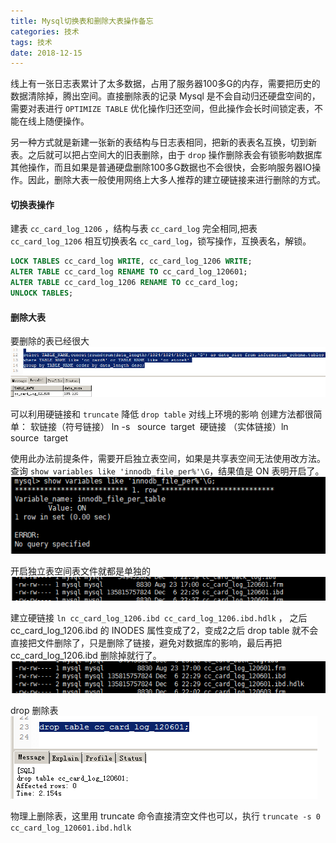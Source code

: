```yaml
---
title: Mysql切换表和删除大表操作备忘
categories: 技术
tags: 技术
date: 2018-12-15
---
```


线上有一张日志表累计了太多数据，占用了服务器100多G的内存，需要把历史的数据清除掉，腾出空间。直接删除表的记录 Mysql 是不会自动归还硬盘空间的，需要对表进行 `OPTIMIZE TABLE` 优化操作归还空间，但此操作会长时间锁定表，不能在线上随便操作。
<!--more-->
另一种方式就是新建一张新的表结构与日志表相同，把新的表表名互换，切到新表。之后就可以把占空间大的旧表删除，由于 `drop` 操作删除表会有锁影响数据库其他操作，而且如果是普通硬盘删除100多G数据也不会很快，会影响服务器IO操作。因此，删除大表一般使用网络上大多人推荐的建立硬链接来进行删除的方式。

#### 切换表操作

建表 `cc_card_log_1206` ，结构与表 `cc_card_log` 完全相同,把表 `cc_card_log_1206` 相互切换表名 `cc_card_log`，锁写操作，互换表名，解锁。

```sql
LOCK TABLES cc_card_log WRITE, cc_card_log_1206 WRITE;
ALTER TABLE cc_card_log RENAME TO cc_card_log_120601;
ALTER TABLE cc_card_log_1206 RENAME TO cc_card_log;
UNLOCK TABLES;
```


#### 删除大表

要删除的表已经很大
<img src="../images/backup/1ml0e2B.png" alt="表占用" title="" >

可以利用硬链接和 `truncate` 降低 `drop table` 对线上环境的影响
创建方法都很简单：
软链接（符号链接） ln -s   source  target 
硬链接 （实体链接）ln       source  target

使用此办法前提条件，需要开启独立表空间，如果是共享表空间无法使用改方法。查询 `show variables like 'innodb_file_per%'\G`，结果值是 ON 表明开启了。
<img src="../images/backup/umwKspV.png" alt="查询开启表空间" title="">

开启独立表空间表文件就都是单独的
<img src="../images/backup/2C3DNGG.png" alt="数据库文件" title="" >

建立硬链接 `ln cc_card_log_1206.ibd cc_card_log_1206.ibd.hdlk` ，
之后 cc_card_log_1206.ibd 的 INODES 属性变成了2，变成2之后 drop table 就不会直接把文件删除了，只是删除了链接，避免对数据库的影响，最后再把 cc_card_log_1206.ibd 删除掉就行了。 
<img src="../images/backup/jAYLKYZ.png" alt="建立硬链接" title="" >

drop 删除表
<img src="../images/backup/BT1TMmX.png" alt="drop操作" title="" >

物理上删除表，这里用 truncate 命令直接清空文件也可以，执行 `truncate -s 0 cc_card_log_120601.ibd.hdlk`
